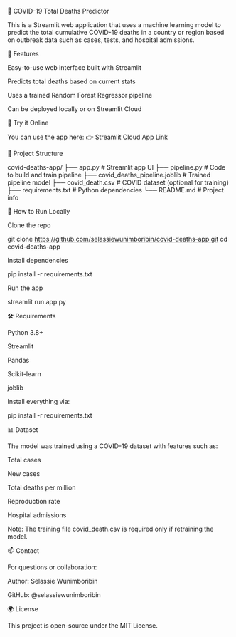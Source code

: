 🧮 COVID-19 Total Deaths Predictor

This is a Streamlit web application that uses a machine learning model to predict the total cumulative COVID-19 deaths in a country or region based on outbreak data such as cases, tests, and hospital admissions.

📌 Features

Easy-to-use web interface built with Streamlit

Predicts total deaths based on current stats

Uses a trained Random Forest Regressor pipeline

Can be deployed locally or on Streamlit Cloud

🚀 Try it Online

You can use the app here:
👉 Streamlit Cloud App Link 

📂 Project Structure

covid-deaths-app/
├── app.py                      # Streamlit app UI
├── pipeline.py                # Code to build and train pipeline
├── covid_deaths_pipeline.joblib  # Trained pipeline model
├── covid_death.csv            # COVID dataset (optional for training)
├── requirements.txt           # Python dependencies
└── README.md                  # Project info

🧪 How to Run Locally

Clone the repo

git clone https://github.com/selassiewunimboribin/covid-deaths-app.git
cd covid-deaths-app

Install dependencies

pip install -r requirements.txt

Run the app

streamlit run app.py

🛠️ Requirements

Python 3.8+

Streamlit

Pandas

Scikit-learn

joblib

Install everything via:

pip install -r requirements.txt

📊 Dataset

The model was trained using a COVID-19 dataset with features such as:

Total cases

New cases

Total deaths per million

Reproduction rate

Hospital admissions

Note: The training file covid_death.csv is required only if retraining the model.

📫 Contact

For questions or collaboration:

Author: Selassie Wunimboribin

GitHub: @selassiewunimboribin

🌍 License

This project is open-source under the MIT License.